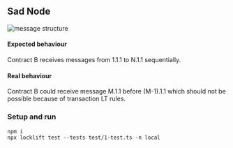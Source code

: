 ## Sad Node
![message structure](https://user-images.githubusercontent.com/15921290/192546545-8085f502-86d0-4bef-bed5-42bbf2f86552.png)
#### Expected behaviour
Contract B receives messages from 1.1.1 to N.1.1 sequentially.
#### Real behaviour
Contract B could receive message M.1.1 before (M-1).1.1 which should not be possible
because of transaction LT rules.

### Setup and run
```
npm i
npx locklift test --tests test/1-test.ts -n local
```